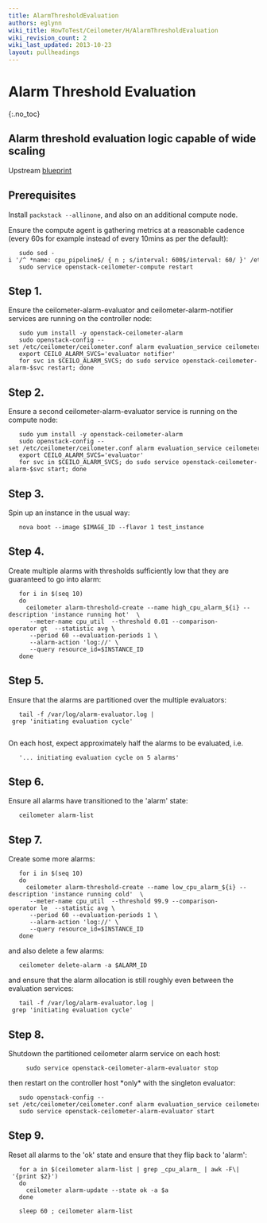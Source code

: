 ```yaml
---
title: AlarmThresholdEvaluation
authors: eglynn
wiki_title: HowToTest/Ceilometer/H/AlarmThresholdEvaluation
wiki_revision_count: 2
wiki_last_updated: 2013-10-23
layout: pullheadings
---
```


# Alarm Threshold Evaluation

{:.no_toc}

## Alarm threshold evaluation logic capable of wide scaling

Upstream [blueprint](https://blueprints.launchpad.net/ceilometer/+spec/alarm-distributed-threshold-evaluation)

## Prerequisites

Install `packstack --allinone`, and also on an additional compute node.

Ensure the compute agent is gathering metrics at a reasonable cadence (every 60s for example instead of every 10mins as per the default):

       sudo sed -i '/^ *name: cpu_pipeline$/ { n ; s/interval: 600$/interval: 60/ }' /etc/ceilometer/pipeline.yaml
       sudo service openstack-ceilometer-compute restart

## Step 1.

Ensure the ceilometer-alarm-evaluator and ceilometer-alarm-notifier services are running on the controller node:

       sudo yum install -y openstack-ceilometer-alarm
       sudo openstack-config --set /etc/ceilometer/ceilometer.conf alarm evaluation_service ceilometer.alarm.service.PartitionedAlarmService 
       export CEILO_ALARM_SVCS='evaluator notifier'
       for svc in $CEILO_ALARM_SVCS; do sudo service openstack-ceilometer-alarm-$svc restart; done

## Step 2.

Ensure a second ceilometer-alarm-evaluator service is running on the compute node:

       sudo yum install -y openstack-ceilometer-alarm
       sudo openstack-config --set /etc/ceilometer/ceilometer.conf alarm evaluation_service ceilometer.alarm.service.PartitionedAlarmService
       export CEILO_ALARM_SVCS='evaluator'
       for svc in $CEILO_ALARM_SVCS; do sudo service openstack-ceilometer-alarm-$svc start; done

## Step 3.

Spin up an instance in the usual way:

       nova boot --image $IMAGE_ID --flavor 1 test_instance

## Step 4.

Create multiple alarms with thresholds sufficiently low that they are guaranteed to go into alarm:

       for i in $(seq 10)
       do
         ceilometer alarm-threshold-create --name high_cpu_alarm_${i} --description 'instance running hot'  \
          --meter-name cpu_util  --threshold 0.01 --comparison-operator gt  --statistic avg \
          --period 60 --evaluation-periods 1 \
          --alarm-action 'log://' \
          --query resource_id=$INSTANCE_ID
       done

## Step 5.

Ensure that the alarms are partitioned over the multiple evaluators:

       tail -f /var/log/alarm-evaluator.log | grep 'initiating evaluation cycle'
       

On each host, expect approximately half the alarms to be evaluated, i.e.

       '... initiating evaluation cycle on 5 alarms'

## Step 6.

Ensure all alarms have transitioned to the 'alarm' state:

       ceilometer alarm-list

## Step 7.

Create some more alarms:

       for i in $(seq 10)
       do
         ceilometer alarm-threshold-create --name low_cpu_alarm_${i} --description 'instance running cold'  \
          --meter-name cpu_util  --threshold 99.9 --comparison-operator le  --statistic avg \
          --period 60 --evaluation-periods 1 \
          --alarm-action 'log://' \
          --query resource_id=$INSTANCE_ID
       done

and also delete a few alarms:

       ceilometer delete-alarm -a $ALARM_ID

and ensure that the alarm allocation is still roughly even between the evaluation services:

       tail -f /var/log/alarm-evaluator.log | grep 'initiating evaluation cycle'

## Step 8.

Shutdown the partitioned ceilometer alarm service on each host:

         sudo service openstack-ceilometer-alarm-evaluator stop

then restart on the controller host \*only\* with the singleton evaluator:

       sudo openstack-config --set /etc/ceilometer/ceilometer.conf alarm evaluation_service ceilometer.alarm.service.SingletonAlarmService 
       sudo service openstack-ceilometer-alarm-evaluator start

## Step 9.

Reset all alarms to the 'ok' state and ensure that they flip back to 'alarm':

       for a in $(ceilometer alarm-list | grep _cpu_alarm_ | awk -F\| '{print $2}')
       do
         ceilometer alarm-update --state ok -a $a
       done
       
       sleep 60 ; ceilometer alarm-list

